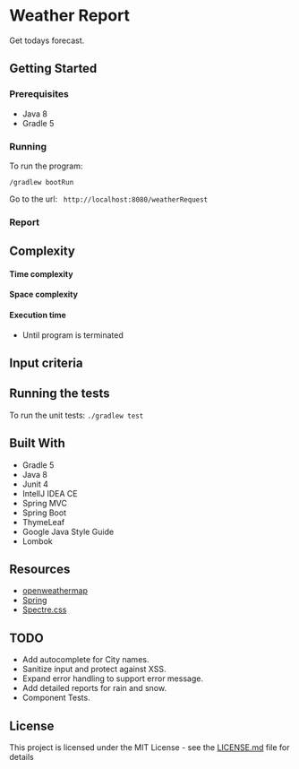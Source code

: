 

# Weather Report
Get todays forecast.

## Getting Started
 ### Prerequisites
 * Java 8
 * Gradle 5

### Running
 To run the program:

``` /gradlew bootRun ```

Go to the url:
```  http://localhost:8080/weatherRequest ```

### Report


 ## Complexity
#### Time complexity

#### Space complexity

 #### Execution time
  * Until program is terminated




## Input criteria

## Running the tests

 To run the unit tests:
``` ./gradlew test ```

 ## Built With
* Gradle 5
* Java 8
* Junit 4
* IntellJ IDEA CE
* Spring MVC
* Spring Boot
* ThymeLeaf
* Google Java Style Guide
* Lombok

## Resources
 * [openweathermap](openweathermap.org)
 * [Spring](https://spring.io/guides/)
 * [Spectre.css](https://picturepan2.github.io/spectre/index.html)

## TODO
* Add autocomplete for City names.
* Sanitize input and protect against XSS.
* Expand error handling to support error message.
* Add detailed reports for rain and snow.
* Component Tests.


## License
 This project is licensed under the MIT License - see the [LICENSE.md](LICENSE.md) file for details

